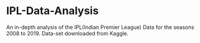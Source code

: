 # IPL-Data-Analysis
An in-depth analysis of the IPL(Indian Premier League) Data for the seasons 2008 to 2019. Data-set downloaded from Kaggle.
